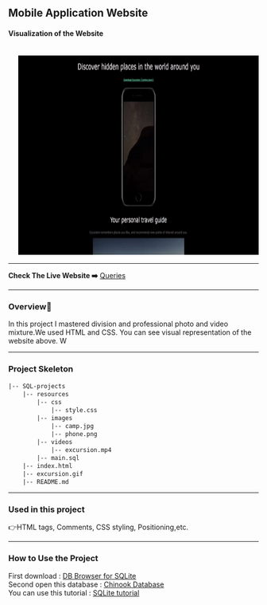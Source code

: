 ## Mobile Application Website
<h4>Visualization of the Website</h4>
<br>
<div style="margin-left: 20px;">
<img src="excursion.gif" alt="my website" width="650" height="400">
</div>
<hr>
<b>Check The Live Website ➡️</b> <a href="https://github.com/BAVI-BOOP/SQL-projects/blob/main/chinook-data/main.sql">Queries</a>
<hr>
<h3>Overview🎵</h3>
In this project I mastered division and professional photo and video mixture.We used HTML and CSS. You can see visual representation of the website above. W
<hr>
<h3>Project Skeleton</h3>
  
```
|-- SQL-projects
    |-- resources
        |-- css
            |-- style.css
        |-- images
            |-- camp.jpg
            |-- phone.png
        |-- videos
            |-- excursion.mp4
        |-- main.sql
    |-- index.html
    |-- excursion.gif
    |-- README.md
```    
<hr>
<h3>Used in this project</h3>

👉HTML tags, Comments, CSS styling, Positioning,etc.


<hr>
<h3>How to Use the Project</h3>
<span>First download : </span><a href='https://sqlitebrowser.org/dl/'>DB Browser for SQLite</a>
<br><span>Second open this database : </span><a href='https://github.com/BAVI-BOOP/SQL-projects/blob/main/chinook-data/chinook.db'>Chinook Database</a>
<br><span>You can use this tutorial : </span><a href='https://www.youtube.com/watch?v=byHcYRpMgI4'>SQLite tutorial</a>
